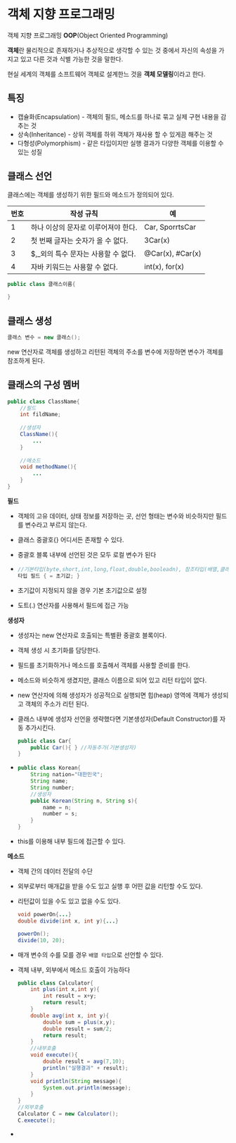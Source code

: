 # 객체 지향 프로그래밍

객체 지향 프로그래밍 **OOP**(Object Oriented Programming)

**객체**란  물리적으로 존재하거나 추상적으로 생각할 수 있는 것 중에서 자신의 속성을 가지고 있고 다른 것과 식별 가능한 것을 말한다.

현실 세계의 객체를 소프트웨어 객체로 설계한느 것을 **객체 모델링**이라고 한다.

## 특징

* 캡슐화(Encapsulation) - 객체의 필드, 메소드를 하나로 묶고 실제 구현 내용을 감추는 것
* 상속(Inheritance) - 상위 객체를 하위 객체가 재사용 할 수 있게끔 해주는 것
* 다형성(Polymorphism) - 같은 타입이지만 실행 결과가 다양한 객체를 이용할 수 있는 성질

## 클래스 선언

클래스에는 객체를 생성하기 위한 필드와 메소드가 정의되어 있다.

| 번호 | 작성 규칙                           | 예               |
| ---- | ----------------------------------- | ---------------- |
| 1    | 하나 이상의 문자로 이루어져야 한다. | Car, SporrtsCar  |
| 2    | 첫 번째 글자는 숫자가 올 수 없다.   | 3Car(x)          |
| 3    | $,_외의 특수 문자는 사용할 수 없다. | @Car(x), #Car(x) |
| 4    | 자바 키워드는 사용할 수 없다.       | int(x), for(x)   |

```java
public class 클래스이름{
    
}
```

## 클래스 생성

```java
클래스 변수 = new 클래스();
```

new 연산자로 객체를 생성하고 리턴된 객체의 주소를 변수에 저장하면 변수가 객체를 참조하게 된다.

## 클래스의 구성 멤버

```java
public class ClassName{
    //필드
    int fildName;
    
    //생성자
    ClassName(){
        ...
    }
    
    //메소드
    void methodName(){
        ...
    }
}
```

**필드** 

* 객체의 고유 데이터, 상태 정보를 저장하는 곳, 선언 형태는 변수와 비슷하지만 필드를 변수라고 부르지 않는다.

* 클래스  중괄호{} 어디서든 존재할 수 있다. 

* 중괄호 블록 내부에 선언된 것은 모두 로컬 변수가 된다

* ```java
  //기본타입(byte,short,int,long,float,double,booleadn), 참조타입(배열,클래스,인터페이스) 가능
  타입 필드 { = 초기값; }
  ```

* 초기값이 지정되지 않을 경우 기본 초기값으로 설정

* 도트(.) 연산자를 사용해서 필드에 접근 가능

**생성자**  

* 생성자는 new 연산자로 호출되는 특별환 중괄호 블록이다.

* 객체 생성 시 초기화를 담당한다.

* 필드를 초기화하거나 메소드를 호출해서 객체를 사용할 준비를 한다.

* 메소드와 비슷하게 생겼지만, 클래스 이름으로 되어 있고 리턴 타입이 없다.

* new 연산자에 의해 생성자가 성공적으로 실행되면 힙(heap) 영역에 객체가 생성되고 객체의 주소가 리턴 된다.

* 클래스 내부에 생성자 선언을 생략했다면 기본생성자(Default Constructor)를 자동 추가시킨다.

  ```java
  public class Car{
      public Car(){ } //자동추가(기본생성자)
  }
  ```

* ```java
  public class Korean{
      String nation="대한민국";
      String name;
      String number;
      //생성자
      public Korean(String n, String s){
          name = n;
          number = s;
      }
  }
  ```

* this를 이용해 내부 필드에 접근할 수 있다.

**메소드**

* 객체 간의 데이터 전달의 수단

* 외부로부터 매개값을 받을 수도 있고 실행 후 어떤 값을 리턴할 수도 있다.

* 리턴값이 있을 수도 있고 없을 수도 있다.

  ```java
  void powerOn{...}
  double divide(int x, int y){...}
  
  powerOn();
  divide(10, 20);
  ```

* 매개 변수의 수를 모를 경우 `배열 타입`으로 선언할 수 있다.

* 객체 내부, 외부에서 메소드 호출이 가능하다

  ```java
  public class Calculator{
      int plus(int x,int y){
          int result = x+y;
          return result;
      }
      double avg(int x, int y){
          double sum = plus(x,y);
          double result = sum/2;
          return result;
      }
      //내부호출
      void execute(){
          double result = avg(7,10);
          println("실행결과" + result);
      }
      void println(String message){
          System.out.println(message);
      }
  }
  //외부호출
  Calculator C = new Calculator();
  C.execute();
  ```

* 